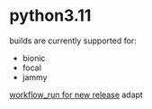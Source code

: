python3.11
==========

builds are currently supported for:
- bionic
- focal
- jammy

[workflow_run for new release](https://github.com/deadsnakes/python3.11/actions/workflows/main.yml)
adapt
